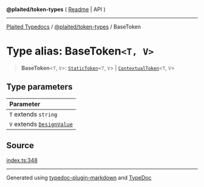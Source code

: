 **@plaited/token-types** ( [Readme](../README.md) \| API )

***

[Plaited Typedocs](../../../modules.md) / [@plaited/token-types](../modules.md) / BaseToken

# Type alias: BaseToken`<T, V>`

> **BaseToken**\<`T`, `V`\>: [`StaticToken`](StaticToken.md)\<`T`, `V`\> \| [`ContextualToken`](ContextualToken.md)\<`T`, `V`\>

## Type parameters

| Parameter |
| :------ |
| `T` extends `string` |
| `V` extends [`DesignValue`](DesignValue.md) |

## Source

[index.ts:348](https://github.com/plaited/plaited/blob/b151218/libs/token-types/src/index.ts#L348)

***

Generated using [typedoc-plugin-markdown](https://www.npmjs.com/package/typedoc-plugin-markdown) and [TypeDoc](https://typedoc.org/)

